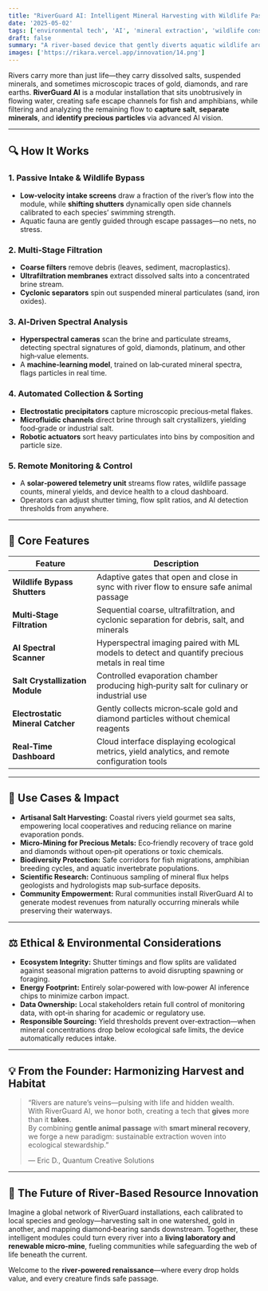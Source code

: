 ```yaml
---
title: "RiverGuard AI: Intelligent Mineral Harvesting with Wildlife Passage"  
date: '2025-05-02'  
tags: ['environmental tech', 'AI', 'mineral extraction', 'wildlife conservation', 'hydroengineering']  
draft: false  
summary: "A river‑based device that gently diverts aquatic wildlife around an intake structure while filtering water to harvest salt, scan for gold, diamonds, and other precious materials, and collect them for sustainable use."  
images: ['https://rikara.vercel.app/innovation/14.png']  
---
```


Rivers carry more than just life—they carry dissolved salts, suspended minerals, and sometimes microscopic traces of gold, diamonds, and rare earths. **RiverGuard AI** is a modular installation that sits unobtrusively in flowing water, creating safe escape channels for fish and amphibians, while filtering and analyzing the remaining flow to **capture salt**, **separate minerals**, and **identify precious particles** via advanced AI vision.

---

## 🔍 How It Works

### 1. Passive Intake & Wildlife Bypass  
- **Low‑velocity intake screens** draw a fraction of the river’s flow into the module, while **shifting shutters** dynamically open side channels calibrated to each species’ swimming strength.  
- Aquatic fauna are gently guided through escape passages—no nets, no stress.

### 2. Multi‑Stage Filtration  
- **Coarse filters** remove debris (leaves, sediment, macroplastics).  
- **Ultrafiltration membranes** extract dissolved salts into a concentrated brine stream.  
- **Cyclonic separators** spin out suspended mineral particulates (sand, iron oxides).

### 3. AI‑Driven Spectral Analysis  
- **Hyperspectral cameras** scan the brine and particulate streams, detecting spectral signatures of gold, diamonds, platinum, and other high‑value elements.  
- A **machine‑learning model**, trained on lab‑curated mineral spectra, flags particles in real time.

### 4. Automated Collection & Sorting  
- **Electrostatic precipitators** capture microscopic precious‑metal flakes.  
- **Microfluidic channels** direct brine through salt crystallizers, yielding food‑grade or industrial salt.  
- **Robotic actuators** sort heavy particulates into bins by composition and particle size.

### 5. Remote Monitoring & Control  
- A **solar‑powered telemetry unit** streams flow rates, wildlife passage counts, mineral yields, and device health to a cloud dashboard.  
- Operators can adjust shutter timing, flow split ratios, and AI detection thresholds from anywhere.

---

## 🔧 Core Features

| Feature                          | Description                                                                                       |
|----------------------------------|---------------------------------------------------------------------------------------------------|
| **Wildlife Bypass Shutters**     | Adaptive gates that open and close in sync with river flow to ensure safe animal passage          |
| **Multi‑Stage Filtration**       | Sequential coarse, ultrafiltration, and cyclonic separation for debris, salt, and minerals        |
| **AI Spectral Scanner**          | Hyperspectral imaging paired with ML models to detect and quantify precious metals in real time   |
| **Salt Crystallization Module**  | Controlled evaporation chamber producing high‑purity salt for culinary or industrial use          |
| **Electrostatic Mineral Catcher**| Gently collects micron‑scale gold and diamond particles without chemical reagents                 |
| **Real‑Time Dashboard**          | Cloud interface displaying ecological metrics, yield analytics, and remote configuration tools    |

---

## 🚀 Use Cases & Impact

- **Artisanal Salt Harvesting:** Coastal rivers yield gourmet sea salts, empowering local cooperatives and reducing reliance on marine evaporation ponds.  
- **Micro‑Mining for Precious Metals:** Eco‑friendly recovery of trace gold and diamonds without open‑pit operations or toxic chemicals.  
- **Biodiversity Protection:** Safe corridors for fish migrations, amphibian breeding cycles, and aquatic invertebrate populations.  
- **Scientific Research:** Continuous sampling of mineral flux helps geologists and hydrologists map sub‑surface deposits.  
- **Community Empowerment:** Rural communities install RiverGuard AI to generate modest revenues from naturally occurring minerals while preserving their waterways.

---

## ⚖️ Ethical & Environmental Considerations

- **Ecosystem Integrity:** Shutter timings and flow splits are validated against seasonal migration patterns to avoid disrupting spawning or foraging.  
- **Energy Footprint:** Entirely solar‑powered with low‑power AI inference chips to minimize carbon impact.  
- **Data Ownership:** Local stakeholders retain full control of monitoring data, with opt‑in sharing for academic or regulatory use.  
- **Responsible Sourcing:** Yield thresholds prevent over‑extraction—when mineral concentrations drop below ecological safe limits, the device automatically reduces intake.

---

## 💡 From the Founder: Harmonizing Harvest and Habitat

> “Rivers are nature’s veins—pulsing with life and hidden wealth.  
> With RiverGuard AI, we honor both, creating a tech that **gives** more than it **takes**.  
> By combining **gentle animal passage** with **smart mineral recovery**, we forge a new paradigm: sustainable extraction woven into ecological stewardship.”  
>  
> — Eric D., Quantum Creative Solutions

---

## 🌟 The Future of River‑Based Resource Innovation

Imagine a global network of RiverGuard installations, each calibrated to local species and geology—harvesting salt in one watershed, gold in another, and mapping diamond‑bearing sands downstream. Together, these intelligent modules could turn every river into a **living laboratory and renewable micro‑mine**, fueling communities while safeguarding the web of life beneath the current.

Welcome to the **river‑powered renaissance**—where every drop holds value, and every creature finds safe passage.  
